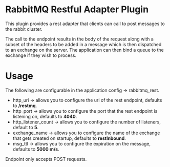 # RabbitMQ Restful Adapter Plugin #

This plugin provides a rest adapter that clients can call to post messages to the rabbit cluster.

The call to the endpoint results in the body of the request along with a subset of the headers to be added in a message which is then dispatched to an exchange on the server. The application can then bind a queue to the exchange if they wish to process.


# Usage #

The following are configurable in the application config -> rabbitmq_rest.

- http_uri -> allows you to configure the uri of the rest endpoint, defaults to __/restmq__.
- http_port -> allows you to configure the port that the rest endpoint is listening on, defaults to __4040__.
- http_listener_count -> allows you to configure the number of listeners, default to __5__.
- exchange_name -> allows you to configure the name of the exchange that gets created on startup, defaults to __restInbound__.
- msg_ttl -> allows you to configure the expiration on the message, defaults to __5000 m/s__.


Endpoint only accepts POST requests.




